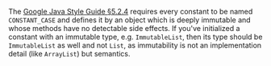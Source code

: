 The [Google Java Style Guide §5.2.4][style] requires every constant to be named
`CONSTANT_CASE` and defines it by an object which is deeply immutable and whose
methods have no detectable side effects. If you've initialized a constant with
an immutable type, e.g. `ImmutableList`, then its type should be `ImmutableList`
as well and not `List`, as immutability is not an implementation detail (like
`ArrayList`) but semantics.

[style]: https://google.github.io/styleguide/javaguide.html#s5.2.4-constant-names

